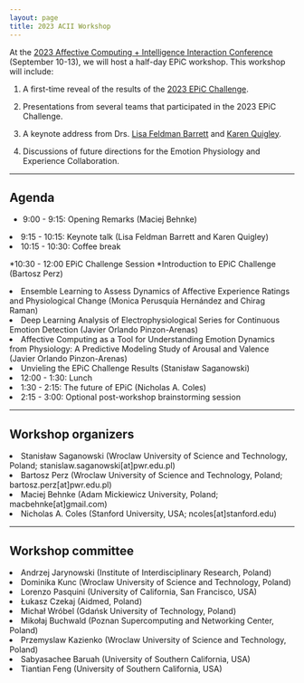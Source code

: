 ```yaml
---
layout: page
title: 2023 ACII Workshop
---
```


At the <a href = "https://acii-conf.net/">2023 Affective Computing + Intelligence Interaction Conference</a> (September 10-13), we will host a half-day EPiC workshop. This workshop will include:

1. A first-time reveal of the results of the <a href = "https://epic-collab.github.io/competition/">2023 EPiC Challenge</a>.

2. Presentations from several teams that participated in the 2023 EPiC Challenge.

3. A keynote address from Drs. <a href = "https://lisafeldmanbarrett.com/">Lisa Feldman Barrett</a> and <a href = "https://cos.northeastern.edu/people/karen-quigley/">Karen Quigley</a>.

4. Discussions of future directions for the Emotion Physiology and Experience Collaboration.


***
## Agenda
* 9:00 - 9:15: Opening Remarks (Maciej Behnke)

<li>9:15 - 10:15: Keynote talk (Lisa Feldman Barrett and Karen Quigley)</li>

<li>10:15 - 10:30: Coffee break</li>

*10:30 - 12:00 EPiC Challenge Session
	*Introduction to EPiC Challenge (Bartosz Perz)
	
<li>Ensemble Learning to Assess Dynamics of Affective Experience Ratings and Physiological Change (Monica Perusquía Hernández and Chirag Raman)</li>

<li>Deep Learning Analysis of Electrophysiological Series for Continuous Emotion Detection (Javier Orlando Pinzon-Arenas)</li>

<li>Affective Computing as a Tool for Understanding Emotion Dynamics from Physiology: A Predictive Modeling Study of Arousal and Valence (Javier Orlando Pinzon-Arenas)</li>

<li>Unvieling the EPiC Challenge Results (Stanisław Saganowski)</li>

<li>12:00 - 1:30: Lunch</li>

<li>1:30 - 2:15: The future of EPiC (Nicholas A. Coles)</li>

<li>2:15 - 3:00: Optional post-workshop brainstorming session</li>

***
## Workshop organizers

<li>Stanisław Saganowski (Wroclaw University of Science and Technology, Poland; stanislaw.saganowski[at]pwr.edu.pl)</li>

<li>Bartosz Perz (Wroclaw University of Science and Technology, Poland; bartosz.perz[at]pwr.edu.pl)</li>

<li>Maciej Behnke (Adam Mickiewicz University, Poland; macbehnke[at]gmail.com)</li>

<li>Nicholas A. Coles (Stanford University, USA; ncoles[at]stanford.edu)</li>


***
## Workshop committee

<li>Andrzej Jarynowski (Institute of Interdisciplinary Research, Poland)</li>

<li>Dominika Kunc (Wroclaw University of Science and Technology, Poland)</li>

<li>Lorenzo Pasquini (University of California, San Francisco, USA)</li>

<li>Łukasz Czekaj (Aidmed, Poland)</li>

<li>Michał Wróbel (Gdańsk University of Technology, Poland)</li>

<li>Mikołaj Buchwald (Poznan Supercomputing and Networking Center, Poland)</li>

<li>Przemyslaw Kazienko (Wroclaw University of Science and Technology, Poland)</li>

<li>Sabyasachee Baruah (University of Southern California, USA)</li>

<li>Tiantian Feng (University of Southern California, USA)</li>